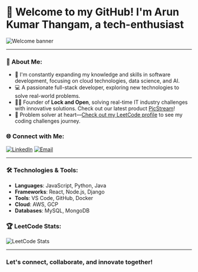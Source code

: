 # 👋 Welcome to my GitHub! I'm Arun Kumar Thangam, a tech-enthusiast

![Welcome banner](https://img.shields.io/badge/Welcome-blueviolet?style=for-the-badge)

---

### 🚀 About Me:
- 🌱 I'm constantly expanding my knowledge and skills in software development, focusing on cloud technologies, data science, and AI.
- 💻 A passionate full-stack developer, exploring new technologies to solve real-world problems.
- 👨‍💻 Founder of **Lock and Open**, solving real-time IT industry challenges with innovative solutions. Check out our latest product [PicStream](https://github.com/arunkumarthangam22/PicStream)!
- 🤖 Problem solver at heart—[Check out my LeetCode profile](https://leetcode.com/arunkumarthangam22) to see my coding challenges journey.

### 🌐 Connect with Me:
[![LinkedIn](https://img.shields.io/badge/-LinkedIn-blue?style=flat&logo=linkedin&logoColor=white)](https://www.linkedin.com/in/arunkumarthangam22) 
[![Email](https://img.shields.io/badge/-Email-red?style=flat&logo=gmail&logoColor=white)](mailto:arun@example.com)

---

### 🛠 Technologies & Tools:
- **Languages**: JavaScript, Python, Java
- **Frameworks**: React, Node.js, Django
- **Tools**: VS Code, GitHub, Docker
- **Cloud**: AWS, GCP
- **Databases**: MySQL, MongoDB

### 🏆 LeetCode Stats:

![LeetCode Stats](https://leetcard.jacoblin.cool/arun22062001?theme=dark)

---

### Let's connect, collaborate, and innovate together!
